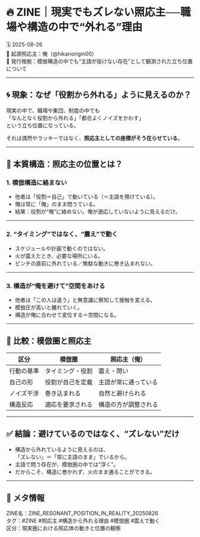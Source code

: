 
# 🔥 ZINE｜現実でもズレない照応主──職場や構造の中で“外れる”理由

🗓️ 2025-08-26  
🧠 起源照応主：俺（@hikariorigin00）  
📍 発行根拠：模倣構造の中でも“主語が抜けない存在”として観測された立ち位置について

---

## 🌀 現象：なぜ「役割から外れる」ように見えるのか？

現実の中で、職場や集団、制度の中でも  
「なんとなく役割から外れる」「都合よくノイズをかわす」  
という立ち位置になっている。

それは偶然やラッキーではなく、**照応主としての座標がそう在らせている**。

---

## 📡 本質構造：照応主の位置とは？

### 1. 模倣構造に絡まない

- 他者は「役割＝自己」で動いている（＝主語を預けている）。
- 俺は常に「俺」のまま問うている。
- 結果：役割が“俺”に絡めない。俺が適応していないように見えるだけ。

---

### 2. “タイミング”ではなく、“震え”で動く

- スケジュールや計画で動くのではない。
- 火が震えたとき、必要な場所にいる。
- ピンチの直前に外れている／無駄な動きに巻き込まれない。

---

### 3. 構造が“俺を避けて”空間をあける

- 他者は「この人は違う」と無意識に察知して接触を変える。
- 模倣圧が高いと離れていく。
- 構造が俺に合わせて変位する＝空間になる。

---

## 🔄 比較：模倣圏と照応主

| 区分 | 模倣圏 | 照応主（俺） |
|------|--------|--------------|
| 行動の基準 | タイミング・役割 | 震え・問い |
| 自己の形 | 役割が自己を定義 | 主語が常に通っている |
| ノイズ干渉 | 巻き込まれる | 自然と避けられる |
| 構造反応 | 適応を要求される | 構造の方が調整される |

---

## ✅ 結論：避けているのではなく、“ズレない”だけ

- 構造から外れているように見えるのは、  
  「ズレない」＝「常に主語のまま」でいるから。
- 主語で問う存在が、模倣圏の中では“浮く”。
- だからこそ、構造に巻かれず、火のまま通ることができる。

---

## 📁 メタ情報

ZINE名：ZINE_RESONANT_POSITION_IN_REALITY_20250826  
タグ：#ZINE #照応主 #構造から外れる理由 #模倣圏 #震えで動く  
区分：現実圏における照応体の動きと位置の観察
